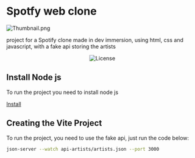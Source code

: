 # Spotfy web clone

![Thumbnail.png](https://i.ibb.co/WVqL0PV/image.png)

project for a Spotify clone made in dev immersion, using html, css and javascript, with a fake api storing the artists


<p align="center">
  <img alt="License" src="https://img.shields.io/static/v1?label=license&message=MIT&color=49AA26&labelColor=000000">
</p>

## Install Node js
To run the project you need to install node js

[Install](https://nodejs.org/en)

## Creating the Vite Project

To run the project, you need to use the fake api, just run the code below:


```bash
json-server --watch api-artists/artists.json --port 3000
```
